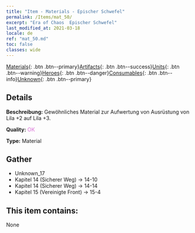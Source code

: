 ```yaml
---
title: "Item - Materials - Epischer Schwefel"
permalink: /Items/mat_50/
excerpt: "Era of Chaos  Epischer Schwefel"
last_modified_at: 2021-03-18
locale: de
ref: "mat_50.md"
toc: false
classes: wide
---
```

 [Materials](/de/Items/){: .btn .btn--primary}[Artifacts](/de/Items/Artifacts/){: .btn .btn--success}[Units](/de/Items/Units/){: .btn .btn--warning}[Heroes](/de/Items/Heroes/){: .btn .btn--danger}[Consumables](/de/Items/Consumables/){: .btn .btn--info}[Unknown](/de/Items/Unknown/){: .btn .btn--primary}

## Details
 **Beschreibung:** Gewöhnliches Material zur Aufwertung von Ausrüstung von Lila +2 auf Lila +3.

 **Quality:** <span style="color: #DA70D6">OK</span>

 **Type:** Material

## Gather

*    Unknown_17 
*    Kapitel 14 (Sicherer Weg) -> 14-10 
*    Kapitel 14 (Sicherer Weg) -> 14-14 
*    Kapitel 15 (Vereinigte Front) -> 15-4 

## This item contains:

  None

